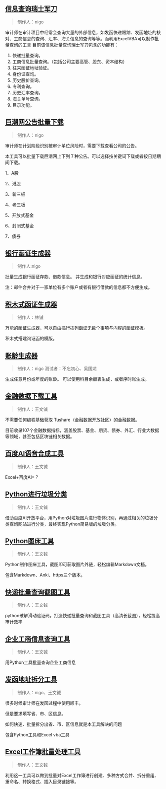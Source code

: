 ## [信息查询瑞士军刀](01_信息查询瑞士军刀/README.md)

> 制作人：nigo

审计师在审计项目中经常会查询大量的外部信息，如发函快递跟踪、发函地址的核对、工商信息的查询、汇率、海关信息的查询等等。而利用ExcelVBA可以制作批量查询的工具
目前该信息批量查询瑞士军刀包含的功能有：
1. 快递批量查询。
2. 工商信息批量查询。（包括公司主要高管、股东、资本结构）
3. 往来函证地址验证。
4. 身份证查询。
5. 历史股价查询。
6. 专利查询。
7. 历史汇率查询。
8. 海关单号查询。
9. 目录功能。

## [巨潮网公告批量下载](02_公告下载器/README.md)

> 制作人：nigo

审计师在计划阶段识别被审计单位风险时，需要下载查看公司的公告。

本工具可以批量下载巨潮网上下列７种公告。可以选择按关键词下载或者按日期期间下载。

1、A股

2、港股

3、新三板

4、老三板

5、开放式基金

6、封闭式基金

7、债券

## [银行函证生成器](03_银行函证生成器/README.md)

> 制作人:nigo

批量生成银行函证存款、借款信息。
并生成和银行对应函证的统计信息。

注：邮件合并对于一家单位有多个账户或者有银行借款的信息都不方便生成。

## [积木式函证生成器](04_积木式函证生成器/README.md)

> 制作人：林铖

万能的函证生成器，可以自由插行插列函证无数个事项与内容的函证模板。

积木式搭建询证函的模版。

## [账龄生成器](17_账龄生成器/README.md)

> 制作人：nigo
> 测试者：不忘初心、吴国龙

生成任意月份或年度的账龄。
可以使用科目余额表生成，或者序时账生成。

## [金融数据下载工具](18_金融数据下载工具/README.md)

> 制作人：王文铖

不需要任何编程基础获取 Tushare（金融数据开放社区）的金融数据。

目前收录107个金融数据指标，涵盖股票、基金、期货、债券、外汇、行业大数据等领域，甚至包括区块链相关数据。

## [百度AI语音合成工具](19_百度AI语音合成工具/README.md)

> 制作人：王文铖

Excel+百度AI=？

## [Python进行垃圾分类](20_Python进行垃圾分类/README.md)

> 制作人：王文铖

借助百度AI开放平台，用Python对垃圾图片进行物体识别，再通过相关的垃圾分类查询网站进行分类，最终实现Python简易版的垃圾分类。

## [Python图床工具](21_Python图床工具/README.md)

> 制作人：王文铖

Python制作图床工具，截图即可获取图片外链，轻松编辑Markdown文档。

包含Markdown、Anki、https三个版本。

## [快递批量查询截图工具](22_快递批量查询截图工具/README.md)

> 制作人：王文铖

python破解滑动验证码，打造快递批量查询和截图工具（高清长截图），轻松提高审计效率

## [企业工商信息查询工具](23_企业工商信息查询工具/README.md)

> 制作人：王文铖

用Python工具批量查询企业工商信息

## [发函地址拆分工具](24_批量拆分发函地址为省市区信息/README.md)

> 制作人：nigo、王文铖

很多时候审计师在发函过程中使用顺丰。

但是要求填写省、市、区信息。

如何快速、批量拆分出省、市、区信息就是本工具解决的问题

包含Python工具和Excel vba工具

## [Excel工作簿批量处理工具](25_Excel工作簿批量处理工具/README.md)

> 制作人：王文铖

利用这一工具可以做到批量对Excel工作簿进行创建、多种方式合并、拆分重组、重命名、转换格式、插入目录链接等。
